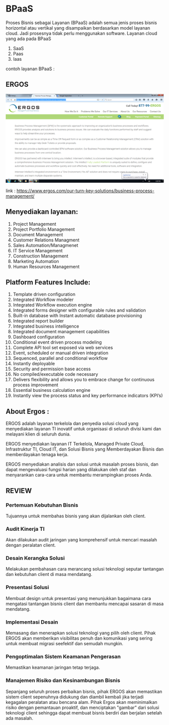 # BPaaS

Proses Bisnis sebagai Layanan (BPaaS) adalah semua jenis proses bisnis horizontal atau vertikal yang disampaikan berdasarkan model layanan cloud. Jadi prosesnya tidak perlu menggunakan software.
Layanan cloud yang ada pada BPaaS
1. SaaS
2. Paas
3. Iaas
 
 contoh layanan BPaaS :
## ERGOS

![ergos](https://github.com/rullybabaa/tct/blob/master/images/ERGOS.png)

link : https://www.ergos.com/our-turn-key-solutions/business-process-management/
## Menyediakan layanan:
1. Project Management
2. Project Portfolio Management
3. Document Management
4. Customer Relations Managment
5. Sales Automation/Managmenet
6. IT Service Management
7. Construction Management
8. Marketing Automation
9. Human Resources Management


## Platform Features Include:
1. Template driven configuration
2. Integrated Workflow modeler
3. Integrated Workflow execution engine
4. Integrated forms designer with configurable rules and validation
5. Built-in database with Instant automatic database provisioning
6. Integrated report builder
7. Integrated business intelligence
8. Integrated document management capabilities
9. Dashboard configuration
10. Conditional event driven process modeling
11. Complete API tool set exposed via web services
12. Event, scheduled or manual driven integration	
13. Sequenced, parallel and conditional workflow
14. Instantly deployable
15. Security and permission base access
16. No compiled/executable code necessary
17. Delivers flexibility and allows you to embrace change for continuous process improvement
18. Essential business calculation engine
19. Instantly view the process status and key performance indicators (KPI’s)
	
## About Ergos :
	
ERGOS adalah layanan terkelola dan penyedia solusi cloud yang menyediakan 
layanan TI inovatif untuk organisasi di seluruh divisi kami dan melayani klien di seluruh dunia.

ERGOS menyediakan layanan IT Terkelola, Managed Private Cloud, Infrastruktur TI, Cloud IT, dan Solusi Bisnis yang Memberdayakan Bisnis
dan memberdayakan tenaga kerja. 

ERGOS menyediakan analisis dan solusi untuk masalah proses bisnis, dan dapat mengevaluasi fungsi harian yang dilakukan oleh staf dan 
menyarankan cara-cara untuk membantu merampingkan proses Anda.

## REVIEW
### Pertemuan Kebutuhan Bisnis
Tujuannya untuk membahas bisnis yang akan dijalankan oleh client.

### Audit Kinerja TI
Akan dilakukan audit jaringan yang komprehensif untuk mencari masalah dengan peralatan client.

### Desain Kerangka Solusi
Melakukan pembahasan cara merancang solusi teknologi seputar tantangan dan kebutuhan client di masa mendatang.

### Presentasi Solusi
Membuat design untuk presentasi yang menunjukkan bagaimana cara mengatasi tantangan bisnis client dan membantu mencapai sasaran di masa mendatang.

### Implementasi Desain
Memasang dan menerapkan solusi teknologi yang pilih oleh client. Pihak ERGOS akan memberikan visibilitas penuh dan komunikasi yang sering untuk membuat 
migrasi seefektif dan semudah mungkin.

### Pengoptimalan Sistem Keamanan Pengerasan
Memastikan keamanan jaringan tetap terjaga.

### Manajemen Risiko dan Kesinambungan Bisnis
Sepanjang seluruh proses perbaikan bisnis, pihak ERGOS akan memastikan sistem client sepenuhnya didukung dan diambil kembali jika terjadi kegagalan 
peralatan atau bencana alam. Pihak Ergos akan meminimalkan risiko dengan pemantauan proaktif, dan menciptakan "gambar" dari solusi teknologi client sehingga 
dapat membuat bisnis berdiri dan berjalan setelah ada masalah.
